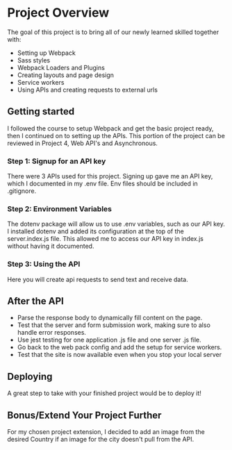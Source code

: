 # Project Overview

The goal of this project is to bring all of our newly learned skilled together with:
- Setting up Webpack
- Sass styles
- Webpack Loaders and Plugins
- Creating layouts and page design
- Service workers
- Using APIs and creating requests to external urls

## Getting started

I followed the course to setup Webpack and get the basic project ready, then I continued on to setting up the APIs. This portion of the project can be reviewed in Project 4, Web API's and Asynchronous.

### Step 1: Signup for an API key

There were 3 APIs used for this project. Signing up gave me an API key, which I documented in my .env file. Env files should be included in .gitignore.

### Step 2: Environment Variables

The dotenv package will allow us to use .env variables, such as our API key. I installed dotenv and added its configuration at the top of the server.index.js file. This allowed me to access our API key in index.js without having it documented.

### Step 3: Using the API

Here you will create api requests to send text and receive data.

## After the API

- Parse the response body to dynamically fill content on the page.
- Test that the server and form submission work, making sure to also handle error responses.
- Use jest testing for one application .js file and one server .js file.
- Go back to the web pack config and add the setup for service workers. 
- Test that the site is now available even when you stop your local server

## Deploying

A great step to take with your finished project would be to deploy it! 

## Bonus/Extend Your Project Further

For my chosen project extension, I decided to add an image from the desired Country if an image for the city doesn't pull from the API.